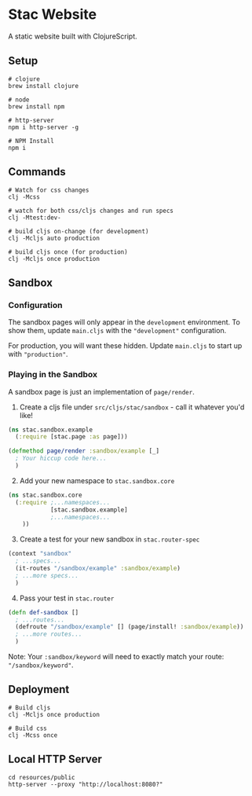 # Stac Website

A static website built with ClojureScript.

## Setup

    # clojure
    brew install clojure

    # node
    brew install npm

    # http-server
    npm i http-server -g

    # NPM Install
    npm i

## Commands

    # Watch for css changes
    clj -Mcss

    # watch for both css/cljs changes and run specs
    clj -Mtest:dev-

    # build cljs on-change (for development)
    clj -Mcljs auto production

    # build cljs once (for production)
    clj -Mcljs once production

## Sandbox

### Configuration

The sandbox pages will only appear in the `development` environment.
To show them, update `main.cljs` with the `"development"` configuration.

For production, you will want these hidden. Update `main.cljs` to start up with `"production"`.

### Playing in the Sandbox

A sandbox page is just an implementation of `page/render`.

1. Create a cljs file under `src/cljs/stac/sandbox` - call it whatever you'd like!

```clojure
(ns stac.sandbox.example
  (:require [stac.page :as page]))

(defmethod page/render :sandbox/example [_]
  ; Your hiccup code here...
  )
```

2. Add your new namespace to `stac.sandbox.core`

```clojure
(ns stac.sandbox.core
  (:require ;...namespaces... 
            [stac.sandbox.example]
            ;...namespaces...
    ))
```

3. Create a test for your new sandbox in `stac.router-spec`

```clojure
(context "sandbox" 
  ; ...specs... 
  (it-routes "/sandbox/example" :sandbox/example)
  ; ...more specs...
  )
```

4. Pass your test in `stac.router`

```clojure
(defn def-sandbox []
  ; ...routes...
  (defroute "/sandbox/example" [] (page/install! :sandbox/example))
  ; ...more routes...
  )
```

Note: Your `:sandbox/keyword` will need to exactly match your route: `"/sandbox/keyword"`.

## Deployment

    # Build cljs
    clj -Mcljs once production

    # Build css
    clj -Mcss once

## Local HTTP Server

    cd resources/public
    http-server --proxy "http://localhost:8080?"
